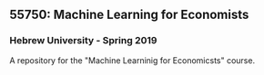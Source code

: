 ## 55750: Machine Learning for Economists
### Hebrew University - Spring 2019
A repository for the "Machine Learninig for Economicsts" course.
